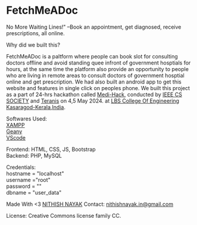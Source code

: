 # FetchMeADoc
No More Waiting Lines!" –Book an appointment, get diagnosed, receive prescriptions, all online.

Why did we built this?

FetchMeADoc is a paltform where people can book slot for consulting doctors offline and avoid standing quee infront of government hosptials for hours, at the same time the platform also provide an opportunity to people who are living in remote areas to consult doctors of government hosptial online and get prescription. We had also built an android app to get this website and features in single click on peoples phone. We built this project as a part of 24-hrs hackathon called [Medi-Hack](https://medihack.vercel.app/), conducted by [IEEE CS SOCIETY](https://www.instagram.com/ieeesblbscek) and [Teranis](https://www.instagram.com/teranis.lbscek/) on 4,5 May 2024. at [LBS College Of Engineering Kasaragod-Kerala,India](lbscek.ac.in).

Softwares Used: <br>
[XAMPP](https://www.apachefriends.org/) <br>
[Geany](https://www.geany.org/) <br>
[VScode](https://code.visualstudio.com/) <br>

Frontend: HTML, CSS, JS, Bootstrap <br>
Backend: PHP, MySQL <br>

Credentials: <br>
hostname = "localhost" <br>
username ="root" <br>
password = "" <br>
dbname = "user_data" <br>

Made With <3 [NITHISH NAYAK](nithish-nayak.blogspot.com)
Contact: nithishnayak.in@gmail.com

License: Creative Commons license family	CC.
